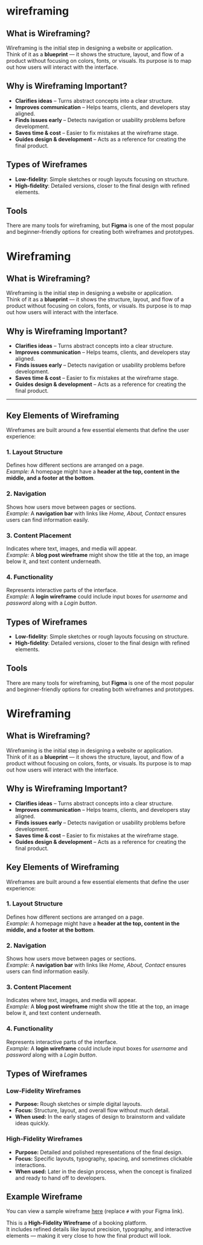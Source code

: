 # wireframing

## What is Wireframing?
Wireframing is the initial step in designing a website or application.  
Think of it as a **blueprint** — it shows the structure, layout, and flow of a product without focusing on colors, fonts, or visuals. Its purpose is to map out how users will interact with the interface.

## Why is Wireframing Important?
- **Clarifies ideas** – Turns abstract concepts into a clear structure.  
- **Improves communication** – Helps teams, clients, and developers stay aligned.  
- **Finds issues early** – Detects navigation or usability problems before development.  
- **Saves time & cost** – Easier to fix mistakes at the wireframe stage.  
- **Guides design & development** – Acts as a reference for creating the final product.  

## Types of Wireframes
- **Low-fidelity**: Simple sketches or rough layouts focusing on structure.  
- **High-fidelity**: Detailed versions, closer to the final design with refined elements.  

## Tools
There are many tools for wireframing, but **Figma** is one of the most popular and beginner-friendly options for creating both wireframes and prototypes.

# Wireframing

## What is Wireframing?
Wireframing is the initial step in designing a website or application.  
Think of it as a **blueprint** — it shows the structure, layout, and flow of a product without focusing on colors, fonts, or visuals. Its purpose is to map out how users will interact with the interface.

## Why is Wireframing Important?
- **Clarifies ideas** – Turns abstract concepts into a clear structure.  
- **Improves communication** – Helps teams, clients, and developers stay aligned.  
- **Finds issues early** – Detects navigation or usability problems before development.  
- **Saves time & cost** – Easier to fix mistakes at the wireframe stage.  
- **Guides design & development** – Acts as a reference for creating the final product.  

---

## Key Elements of Wireframing
Wireframes are built around a few essential elements that define the user experience:

### 1. Layout Structure
Defines how different sections are arranged on a page.  
*Example:* A homepage might have a **header at the top, content in the middle, and a footer at the bottom**.

### 2. Navigation
Shows how users move between pages or sections.  
*Example:* A **navigation bar** with links like *Home, About, Contact* ensures users can find information easily.

### 3. Content Placement
Indicates where text, images, and media will appear.  
*Example:* A **blog post wireframe** might show the title at the top, an image below it, and text content underneath.

### 4. Functionality
Represents interactive parts of the interface.  
*Example:* A **login wireframe** could include input boxes for *username* and *password* along with a *Login button*.

## Types of Wireframes
- **Low-fidelity**: Simple sketches or rough layouts focusing on structure.  
- **High-fidelity**: Detailed versions, closer to the final design with refined elements.  

## Tools
There are many tools for wireframing, but **Figma** is one of the most popular and beginner-friendly options for creating both wireframes and prototypes.

# Wireframing

## What is Wireframing?
Wireframing is the initial step in designing a website or application.  
Think of it as a **blueprint** — it shows the structure, layout, and flow of a product without focusing on colors, fonts, or visuals. Its purpose is to map out how users will interact with the interface.

## Why is Wireframing Important?
- **Clarifies ideas** – Turns abstract concepts into a clear structure.  
- **Improves communication** – Helps teams, clients, and developers stay aligned.  
- **Finds issues early** – Detects navigation or usability problems before development.  
- **Saves time & cost** – Easier to fix mistakes at the wireframe stage.  
- **Guides design & development** – Acts as a reference for creating the final product.  

## Key Elements of Wireframing
Wireframes are built around a few essential elements that define the user experience:

### 1. Layout Structure
Defines how different sections are arranged on a page.  
*Example:* A homepage might have a **header at the top, content in the middle, and a footer at the bottom**.

### 2. Navigation
Shows how users move between pages or sections.  
*Example:* A **navigation bar** with links like *Home, About, Contact* ensures users can find information easily.

### 3. Content Placement
Indicates where text, images, and media will appear.  
*Example:* A **blog post wireframe** might show the title at the top, an image below it, and text content underneath.

### 4. Functionality
Represents interactive parts of the interface.  
*Example:* A **login wireframe** could include input boxes for *username* and *password* along with a *Login button*.

## Types of Wireframes

### Low-Fidelity Wireframes
- **Purpose:** Rough sketches or simple digital layouts.  
- **Focus:** Structure, layout, and overall flow without much detail.  
- **When used:** In the early stages of design to brainstorm and validate ideas quickly.  

### High-Fidelity Wireframes
- **Purpose:** Detailed and polished representations of the final design.  
- **Focus:** Specific layouts, typography, spacing, and sometimes clickable interactions.  
- **When used:** Later in the design process, when the concept is finalized and ready to hand off to developers.  

## Example Wireframe
You can view a sample wireframe [here](#) (replace `#` with your Figma link).  

This is a **High-Fidelity Wireframe** of a booking platform.  
It includes refined details like layout precision, typography, and interactive elements — making it very close to how the final product will look.

